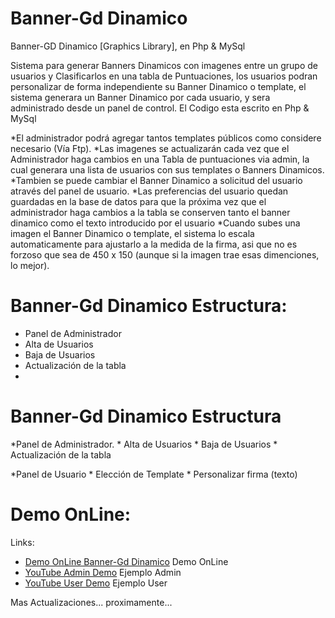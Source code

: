 # Banner-Gd Dinamico 
Banner-GD Dinamico [Graphics Library], en Php & MySql

Sistema para generar Banners Dinamicos con imagenes entre un grupo de usuarios y Clasificarlos en una tabla de Puntuaciones, los usuarios podran personalizar de forma independiente su Banner Dinamico o template, el sistema generara un Banner Dinamico por cada usuario, y sera administrado desde un panel de control.
El Codigo esta escrito en Php & MySql

*El administrador podrá agregar tantos templates públicos como considere necesario (Vía Ftp).
*Las imagenes se actualizarán cada vez que el Administrador haga cambios en una Tabla de puntuaciones via admin, la cual generara una lista de usuarios con sus templates o Banners Dinamicos. 
*Tambien se puede cambiar el Banner Dinamico a solicitud del usuario através del panel de usuario. 
*Las preferencias del usuario quedan guardadas en la base de datos para que la próxima vez que el administrador haga cambios a la tabla se conserven tanto el banner dinamico como el texto introducido por el usuario
*Cuando subes una imagen el Banner Dinamico o template, el sistema lo escala automaticamente para ajustarlo a la medida de la firma, asi que no es forzoso que sea de 450 x 150 (aunque si la imagen trae esas dimenciones, lo mejor).



# Banner-Gd Dinamico Estructura:
  * Panel de Administrador
   * Alta de Usuarios
   * Baja de Usuarios
   * Actualización de la tabla
   * 



# Banner-Gd Dinamico Estructura
*Panel de Administrador.
    * Alta de Usuarios
    * Baja de Usuarios
    * Actualización de la tabla

*Panel de Usuario
    * Elección de Template
    * Personalizar firma (texto)


# Demo OnLine:

Links:
* [Demo OnLine Banner-Gd Dinamico](http://diegopino.besaba.com/banner-gd/) Demo OnLine
* [YouTube Admin Demo](http://diegopino.besaba.com/banner-gd/) Ejemplo Admin
* [YouTube User Demo](http://diegopino.besaba.com/banner-gd/) Ejemplo User

Mas Actualizaciones... proximamente...
